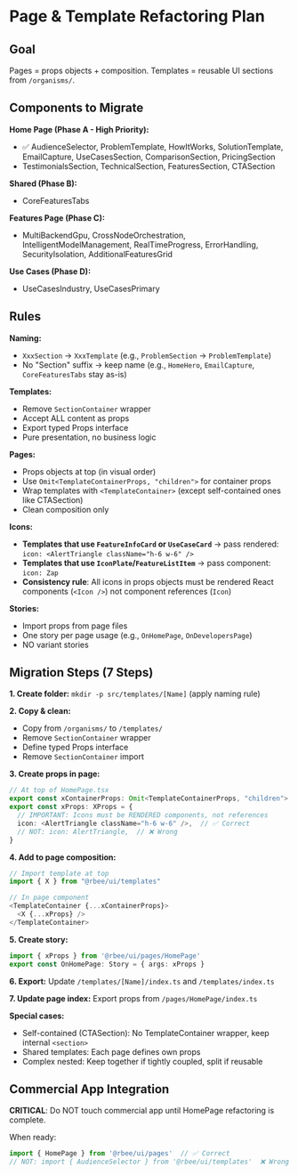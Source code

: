 # Page & Template Refactoring Plan

## Goal
Pages = props objects + composition. Templates = reusable UI sections from `/organisms/`.

## Components to Migrate

**Home Page (Phase A - High Priority):**
- ✅ AudienceSelector, ProblemTemplate, HowItWorks, SolutionTemplate, EmailCapture, UseCasesSection, ComparisonSection, PricingSection
- TestimonialsSection, TechnicalSection, FeaturesSection, CTASection

**Shared (Phase B):**
- CoreFeaturesTabs

**Features Page (Phase C):**
- MultiBackendGpu, CrossNodeOrchestration, IntelligentModelManagement, RealTimeProgress, ErrorHandling, SecurityIsolation, AdditionalFeaturesGrid

**Use Cases (Phase D):**
- UseCasesIndustry, UseCasesPrimary

## Rules

**Naming:**
- `XxxSection` → `XxxTemplate` (e.g., `ProblemSection` → `ProblemTemplate`)
- No "Section" suffix → keep name (e.g., `HomeHero`, `EmailCapture`, `CoreFeaturesTabs` stay as-is)

**Templates:**
- Remove `SectionContainer` wrapper
- Accept ALL content as props
- Export typed Props interface
- Pure presentation, no business logic

**Pages:**
- Props objects at top (in visual order)
- Use `Omit<TemplateContainerProps, "children">` for container props
- Wrap templates with `<TemplateContainer>` (except self-contained ones like CTASection)
- Clean composition only

**Icons:**
- **Templates that use `FeatureInfoCard` or `UseCaseCard`** → pass rendered: `icon: <AlertTriangle className="h-6 w-6" />`
- **Templates that use `IconPlate`/`FeatureListItem`** → pass component: `icon: Zap`
- **Consistency rule**: All icons in props objects must be rendered React components (`<Icon />`) not component references (`Icon`)

**Stories:**
- Import props from page files
- One story per page usage (e.g., `OnHomePage`, `OnDevelopersPage`)
- NO variant stories

## Migration Steps (7 Steps)

**1. Create folder:** `mkdir -p src/templates/[Name]` (apply naming rule)

**2. Copy & clean:**
- Copy from `/organisms/` to `/templates/`
- Remove `SectionContainer` wrapper
- Define typed Props interface
- Remove `SectionContainer` import

**3. Create props in page:**
```typescript
// At top of HomePage.tsx
export const xContainerProps: Omit<TemplateContainerProps, "children"> = { /* layout */ }
export const xProps: XProps = { 
  // IMPORTANT: Icons must be RENDERED components, not references
  icon: <AlertTriangle className="h-6 w-6" />,  // ✅ Correct
  // NOT: icon: AlertTriangle,  // ❌ Wrong
}
```

**4. Add to page composition:**
```typescript
// Import template at top
import { X } from "@rbee/ui/templates"

// In page component
<TemplateContainer {...xContainerProps}>
  <X {...xProps} />
</TemplateContainer>
```

**5. Create story:**
```typescript
import { xProps } from '@rbee/ui/pages/HomePage'
export const OnHomePage: Story = { args: xProps }
```

**6. Export:** Update `/templates/[Name]/index.ts` and `/templates/index.ts`

**7. Update page index:** Export props from `/pages/HomePage/index.ts`

**Special cases:**
- Self-contained (CTASection): No TemplateContainer wrapper, keep internal `<section>`
- Shared templates: Each page defines own props
- Complex nested: Keep together if tightly coupled, split if reusable

## Commercial App Integration

**CRITICAL**: Do NOT touch commercial app until HomePage refactoring is complete.

When ready:
```typescript
import { HomePage } from '@rbee/ui/pages'  // ✅ Correct
// NOT: import { AudienceSelector } from '@rbee/ui/templates'  ❌ Wrong
```
